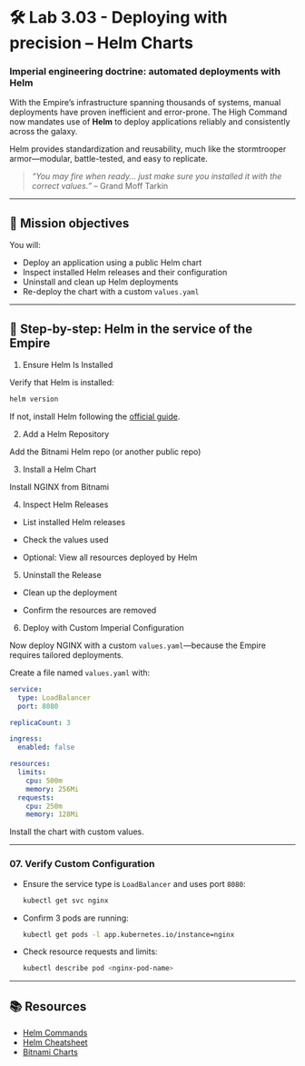 # 🛠️ Lab 3.03 - Deploying with precision – Helm Charts

### **Imperial engineering doctrine: automated deployments with Helm**

With the Empire’s infrastructure spanning thousands of systems, manual deployments have proven inefficient and error-prone. The High Command now mandates use of **Helm** to deploy applications reliably and consistently across the galaxy.

Helm provides standardization and reusability, much like the stormtrooper armor—modular, battle-tested, and easy to replicate.

> _“You may fire when ready… just make sure you installed it with the correct values.”_ – Grand Moff Tarkin

---

## 🎯 Mission objectives

You will:

- Deploy an application using a public Helm chart
- Inspect installed Helm releases and their configuration
- Uninstall and clean up Helm deployments
- Re-deploy the chart with a custom `values.yaml`

---

## 🧭 Step-by-step: Helm in the service of the Empire

1.  Ensure Helm Is Installed

Verify that Helm is installed:

```bash
helm version
```

If not, install Helm following the [official guide](https://helm.sh/docs/intro/install/).

2.  Add a Helm Repository

Add the Bitnami Helm repo (or another public repo)

3.  Install a Helm Chart

Install NGINX from Bitnami

4.  Inspect Helm Releases

- List installed Helm releases

- Check the values used

- Optional: View all resources deployed by Helm

5.  Uninstall the Release

- Clean up the deployment

- Confirm the resources are removed

6.  Deploy with Custom Imperial Configuration

Now deploy NGINX with a custom `values.yaml`—because the Empire requires tailored deployments.

Create a file named `values.yaml` with:

```yaml
service:
  type: LoadBalancer
  port: 8080

replicaCount: 3

ingress:
  enabled: false

resources:
  limits:
    cpu: 500m
    memory: 256Mi
  requests:
    cpu: 250m
    memory: 128Mi
```

Install the chart with custom values.

---

### 07. Verify Custom Configuration

- Ensure the service type is `LoadBalancer` and uses port `8080`:

  ```bash
  kubectl get svc nginx
  ```

- Confirm 3 pods are running:

  ```bash
  kubectl get pods -l app.kubernetes.io/instance=nginx
  ```

- Check resource requests and limits:

  ```bash
  kubectl describe pod <nginx-pod-name>
  ```

---

## 📚 Resources

- [Helm Commands](https://helm.sh/docs/helm/)
- [Helm Cheatsheet](https://helm.sh/docs/intro/cheatsheet/)
- [Bitnami Charts](https://charts.bitnami.com/)
